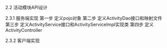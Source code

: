 2.2 活动模块API设计

2.3.1 服务端实现
第一步 定义pojo对象
第二步 定义ActivityDao接口和映射文件
第三步 定义ActivityService接口和ActivityServiceImpl实现类
第四步 定义ActivityController

2.3.2 客户端实现

